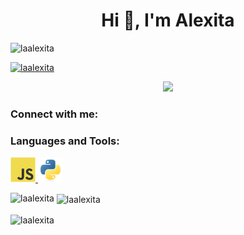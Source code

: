 <h1 align="center">Hi 👋, I'm Alexita</h1>
<p align="left"> <img src="https://komarev.com/ghpvc/?username=laalexita&label=Profile%20views&color=0e75b6&style=flat" alt="laalexita" /> </p>

<p align="left"> <a href="https://github.com/ryo-ma/github-profile-trophy"><img src="https://github-profile-trophy.vercel.app/?username=laalexita" alt="laalexita" /></a> </p>
<p align="center">
  <img src="https://spotify-github-profile.vercel.app/api/view?uid=313pxmamdg6y2lgkpkuj7a5rad5a&cover_image=true&theme=default&show_offline=false&background_color=121212&interchange=false&bar_color_cover=true">
</p>
<h3 align="left">Connect with me:</h3>
<p align="left">
</p>

<h3 align="left">Languages and Tools:</h3>
<p align="left"> <a href="https://developer.mozilla.org/en-US/docs/Web/JavaScript" target="_blank" rel="noreferrer"> <img src="https://raw.githubusercontent.com/devicons/devicon/master/icons/javascript/javascript-original.svg" alt="javascript" width="40" height="40"/> </a> <a href="https://www.python.org" target="_blank" rel="noreferrer"> <img src="https://raw.githubusercontent.com/devicons/devicon/master/icons/python/python-original.svg" alt="python" width="40" height="40"/> </a> </p>

<p><img align="left" src="https://github-readme-stats.vercel.app/api/top-langs?username=laalexita&show_icons=true&locale=en&layout=compact" alt="laalexita" /></p>

<p>&nbsp;<img align="center" src="https://github-readme-stats.vercel.app/api?username=laalexita&show_icons=true&locale=en" alt="laalexita" /></p>

<p><img align="center" src="https://github-readme-streak-stats.herokuapp.com/?user=laalexita&" alt="laalexita" /></p>
